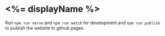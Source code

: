 # <%= displayName %>

Run `npm run serve` and `npm run watch` for development and `npm run publish` to publish the website to github pages.
